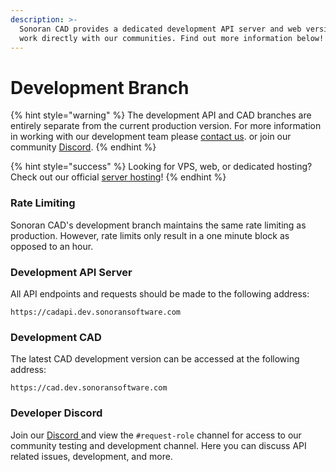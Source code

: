 ```yaml
---
description: >-
  Sonoran CAD provides a dedicated development API server and web version to
  work directly with our communities. Find out more information below!
---
```


# Development Branch

{% hint style="warning" %}
The development API and CAD branches are entirely separate from the current production version. For more information in working with our development team please [contact us](https://support.sonoransoftware.com). or join our community [Discord](http://discord.sonorancad.com/).
{% endhint %}

{% hint style="success" %}
Looking for VPS, web, or dedicated hosting? Check out our official [server hosting](../../../sonoran-servers/server-hosting.md)!
{% endhint %}

### Rate Limiting

Sonoran CAD's development branch maintains the same rate limiting as production. However, rate limits only result in a one minute block as opposed to an hour.

### Development API Server

All API endpoints and requests should be made to the following address:

```text
https://cadapi.dev.sonoransoftware.com
```

### Development CAD

The latest CAD development version can be accessed at the following address:

```text
https://cad.dev.sonoransoftware.com
```

### Developer Discord

Join our [Discord ](http://discord.sonorancad.com/)and view the `#request-role` channel for access to our community testing and development channel. Here you can discuss API related issues, development, and more.

